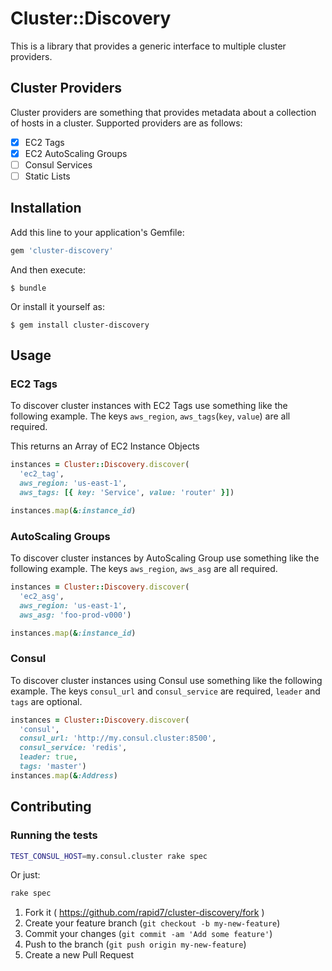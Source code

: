 # Cluster::Discovery

This is a library that provides a generic interface to multiple cluster providers.

## Cluster Providers
Cluster providers are something that provides metadata about a collection of hosts in a cluster.  Supported providers are as follows:

* [x] EC2 Tags
* [x] EC2 AutoScaling Groups
* [ ] Consul Services
* [ ] Static Lists

## Installation

Add this line to your application's Gemfile:

```ruby
gem 'cluster-discovery'
```

And then execute:

    $ bundle

Or install it yourself as:

    $ gem install cluster-discovery

## Usage

### EC2 Tags

To discover cluster instances with EC2 Tags use something like the following example.  The keys `aws_region`, `aws_tags`(`key`, `value`) are all required.

This returns an Array of EC2 Instance Objects

```ruby
instances = Cluster::Discovery.discover(
  'ec2_tag',
  aws_region: 'us-east-1',
  aws_tags: [{ key: 'Service', value: 'router' }])

instances.map(&:instance_id)
```

### AutoScaling Groups

To discover cluster instances by AutoScaling Group use something like the following example.  The keys `aws_region`, `aws_asg` are all required.

```ruby
instances = Cluster::Discovery.discover(
  'ec2_asg',
  aws_region: 'us-east-1',
  aws_asg: 'foo-prod-v000')

instances.map(&:instance_id)
```

### Consul

To discover cluster instances using Consul use something like the following example. The keys `consul_url` and `consul_service` are required, `leader` and `tags` are optional.

```ruby
instances = Cluster::Discovery.discover(
  'consul',
  consul_url: 'http://my.consul.cluster:8500',
  consul_service: 'redis',
  leader: true,
  tags: 'master')
instances.map(&:Address)
```

## Contributing

### Running the tests

```bash
TEST_CONSUL_HOST=my.consul.cluster rake spec
```
Or just:
```bash
rake spec
```

1. Fork it ( https://github.com/rapid7/cluster-discovery/fork )
2. Create your feature branch (`git checkout -b my-new-feature`)
3. Commit your changes (`git commit -am 'Add some feature'`)
4. Push to the branch (`git push origin my-new-feature`)
5. Create a new Pull Request
